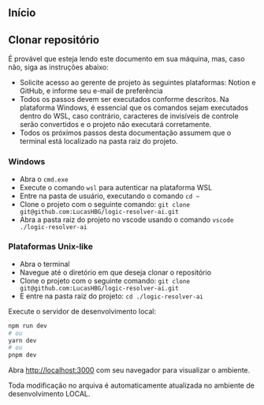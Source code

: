 ## Início


## Clonar repositório

É provável que esteja lendo este documento em sua máquina, mas, caso não, siga as instruções abaixo:

-   Solicite acesso ao gerente de projeto às seguintes plataformas: Notion e GitHub, e informe seu e-mail de preferência
-   Todos os passos devem ser executados conforme descritos. Na plataforma Windows, é essencial que os comandos sejam executados dentro do WSL, caso contrário, caracteres de invisíveis de controle serão convertidos e o projeto não executará corretamente.
-   Todos os próximos passos desta documentação assumem que o terminal está localizado na pasta raiz do projeto.

### Windows

-   Abra o `cmd.exe`
-   Execute o comando `wsl` para autenticar na plataforma WSL
-   Entre na pasta de usuário, executando o comando `cd ~`
-   Clone o projeto com o seguinte comando: `git clone git@github.com:LucasHBG/logic-resolver-ai.git`
-   Abra a pasta raiz do projeto no vscode usando o comando `vscode ./logic-resolver-ai`

### Plataformas Unix-like

-   Abra o terminal
-   Navegue até o diretório em que deseja clonar o repositório
-   Clone o projeto com o seguinte comando: `git clone git@github.com:LucasHBG/logic-resolver-ai.git`
-   E entre na pasta raiz do projeto: `cd ./logic-resolver-ai`

Execute o servidor de desenvolvimento local:

```bash
npm run dev
# ou
yarn dev
# ou
pnpm dev
```

Abra [http://localhost:3000](http://localhost:3000) com seu navegador para visualizar o ambiente.

Toda modificação no arquiva é automaticamente atualizada no ambiente de desenvolvimento LOCAL.
